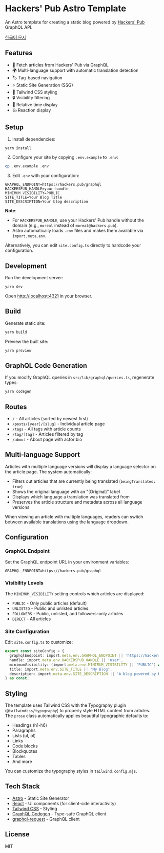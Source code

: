 # Hackers' Pub Astro Template

An Astro template for creating a static blog powered by [Hackers' Pub](https://hackers.pub) GraphQL API.

[한국어 문서](./README-ko.md)

## Features

- 📝 Fetch articles from Hackers' Pub via GraphQL
- 🌍 Multi-language support with automatic translation detection
- 🏷️ Tag-based navigation
- ⚡ Static Site Generation (SSG)
- 🎨 Tailwind CSS styling
- 🔒 Visibility filtering
- 📅 Relative time display
- 👍 Reaction display

## Setup

1. Install dependencies:

```bash
yarn install
```

2. Configure your site by copying `.env.example` to `.env`:

```bash
cp .env.example .env
```

3. Edit `.env` with your configuration:

```env
GRAPHQL_ENDPOINT=https://hackers.pub/graphql
HACKERSPUB_HANDLE=your-handle
MINIMUM_VISIBILITY=PUBLIC
SITE_TITLE=Your Blog Title
SITE_DESCRIPTION=Your blog description
```

**Note**: 
- For `HACKERSPUB_HANDLE`, use your Hackers' Pub handle without the domain (e.g., `moreal` instead of `moreal@hackers.pub`).
- Astro automatically loads `.env` files and makes them available via `import.meta.env`.

Alternatively, you can edit `site.config.ts` directly to hardcode your configuration.

## Development

Run the development server:

```bash
yarn dev
```

Open [http://localhost:4321](http://localhost:4321) in your browser.

## Build

Generate static site:

```bash
yarn build
```

Preview the built site:

```bash
yarn preview
```

## GraphQL Code Generation

If you modify GraphQL queries in `src/lib/graphql/queries.ts`, regenerate types:

```bash
yarn codegen
```

## Routes

- `/` - All articles (sorted by newest first)
- `/posts/[year]/[slug]` - Individual article page
- `/tags` - All tags with article counts
- `/tag/[tag]` - Articles filtered by tag
- `/about` - About page with actor bio

## Multi-language Support

Articles with multiple language versions will display a language selector on the article page. The system automatically:

- Filters out articles that are currently being translated (`beingTranslated: true`)
- Shows the original language with an "(Original)" label
- Displays which language a translation was translated from
- Preserves the article structure and metadata across all language versions

When viewing an article with multiple languages, readers can switch between available translations using the language dropdown.

## Configuration

### GraphQL Endpoint

Set the GraphQL endpoint URL in your environment variables:

```env
GRAPHQL_ENDPOINT=https://hackers.pub/graphql
```

### Visibility Levels

The `MINIMUM_VISIBILITY` setting controls which articles are displayed:

- `PUBLIC` - Only public articles (default)
- `UNLISTED` - Public and unlisted articles
- `FOLLOWERS` - Public, unlisted, and followers-only articles
- `DIRECT` - All articles

### Site Configuration

Edit `site.config.ts` to customize:

```typescript
export const siteConfig = {
  graphqlEndpoint: import.meta.env.GRAPHQL_ENDPOINT || 'https://hackers.pub/graphql',
  handle: import.meta.env.HACKERSPUB_HANDLE || 'user',
  minimumVisibility: (import.meta.env.MINIMUM_VISIBILITY || 'PUBLIC') as 'PUBLIC' | 'UNLISTED' | 'FOLLOWERS' | 'DIRECT',
  title: import.meta.env.SITE_TITLE || 'My Blog',
  description: import.meta.env.SITE_DESCRIPTION || 'A blog powered by Hackers\' Pub',
} as const;
```

## Styling

The template uses Tailwind CSS with the Typography plugin (`@tailwindcss/typography`) to properly style HTML content from articles. The `prose` class automatically applies beautiful typographic defaults to:

- Headings (h1-h6)
- Paragraphs
- Lists (ul, ol)
- Links
- Code blocks
- Blockquotes
- Tables
- And more

You can customize the typography styles in `tailwind.config.mjs`.

## Tech Stack

- [Astro](https://astro.build) - Static Site Generator
- [React](https://react.dev) - UI components (for client-side interactivity)
- [Tailwind CSS](https://tailwindcss.com) - Styling
- [GraphQL Codegen](https://the-guild.dev/graphql/codegen) - Type-safe GraphQL client
- [graphql-request](https://github.com/jasonkuhrt/graphql-request) - GraphQL client

## License

MIT
